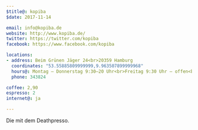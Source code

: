 ```yaml
---
$title@: kopiba
$date: 2017-11-14

email: info@kopiba.de
website: http://www.kopiba.de/
twitter: https://twitter.com/kopiba
facebook: https://www.facebook.com/kopiba

locations:
- address: Beim Grünen Jäger 24<br>20359 Hamburg
  coordinates: "53.55885809999999,9.963507899999968"
  hours@: Montag – Donnerstag 9:30–20 Uhr<br>Freitag 9:30 Uhr – offen<br>Samstag 9 Uhr – offen<br>Sonntag 10–20 Uhr
  phone: 343824

coffee: 2,90
espresso: 2
internet@: ja

---
```

Die mit dem Deathpresso.